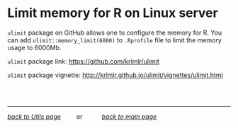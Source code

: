 # Limit memory for R on Linux server

``ulimit`` package on GitHub allows one to configure the memory for R. You can add `ulimit::memory_limit(6000)` to ``.Rprofile`` file to limit the memory usage to 6000Mb.

`ulimit` package link: https://github.com/krlmlr/ulimit

`ulimit` package vignette: http://krlmlr.github.io/ulimit/vignettes/ulimit.html


<br><br>
___
*[back to Utils page](../../00_utils.md)* &nbsp; &nbsp; &nbsp; &nbsp; or &nbsp; &nbsp; &nbsp; &nbsp; &nbsp; *[back to main page](../../README.md)*
